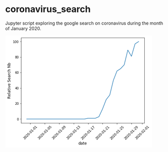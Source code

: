 # coronavirus_search

Jupyter script exploring the google search on coronavirus during the month of January 2020.

![](graph.png)
